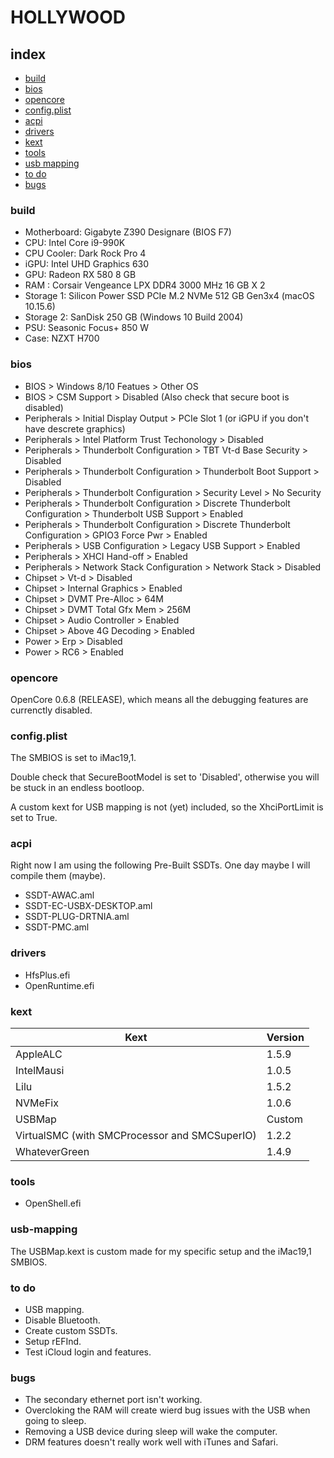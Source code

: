 # HOLLYWOOD

## index

* [build](#build)
* [bios](#bios)
* [opencore](#opencore)
* [config.plist](#config.plist)
* [acpi](#acpi)
* [drivers](#drivers)
* [kext](#kext)
* [tools](#tools)
* [usb mapping](#usb-mapping)
* [to do](#to-do)
* [bugs](#bugs)

### build

- Motherboard: Gigabyte Z390 Designare (BIOS F7)
- CPU: Intel Core i9-990K
- CPU Cooler: Dark Rock Pro 4
- iGPU: Intel UHD Graphics 630
- GPU: Radeon RX 580 8 GB
- RAM : Corsair Vengeance LPX DDR4 3000 MHz 16 GB X 2
- Storage 1: Silicon Power SSD PCIe M.2 NVMe 512 GB Gen3x4 (macOS 10.15.6)
- Storage 2: SanDisk 250 GB (Windows 10 Build 2004)
- PSU: Seasonic Focus+ 850 W
- Case: NZXT H700

### bios

- BIOS > Windows 8/10 Featues > Other OS
- BIOS > CSM Support > Disabled (Also check that secure boot is disabled)
- Peripherals > Initial Display Output > PCIe Slot 1 (or iGPU if you don't have descrete graphics)
- Peripherals > Intel Platform Trust Techonology > Disabled
- Peripherals > Thunderbolt Configuration > TBT Vt-d Base Security > Disabled
- Peripherals > Thunderbolt Configuration > Thunderbolt Boot Support > Disabled
- Peripherals > Thunderbolt Configuration > Security Level > No Security
- Peripherals > Thunderbolt Configuration > Discrete Thunderbolt Configuration > Thunderbolt USB Support > Enabled
- Peripherals > Thunderbolt Configuration > Discrete Thunderbolt Configuration > GPIO3 Force Pwr > Enabled
- Peripherals > USB Configuration > Legacy USB Support > Enabled
- Peripherals > XHCI Hand-off > Enabled
- Peripherals > Network Stack Configuration > Network Stack > Disabled
- Chipset > Vt-d > Disabled
- Chipset > Internal Graphics > Enabled
- Chipset > DVMT Pre-Alloc > 64M
- Chipset > DVMT Total Gfx Mem > 256M
- Chipset > Audio Controller > Enabled
- Chipset > Above 4G Decoding > Enabled
- Power > Erp > Disabled
- Power > RC6 > Enabled

### opencore

OpenCore 0.6.8 (RELEASE), which means all the debugging features are currenctly disabled.

### config.plist

The SMBIOS is set to iMac19,1.

Double check that SecureBootModel is set to 'Disabled', otherwise you will be stuck in an endless bootloop.

A custom kext for USB mapping is not (yet) included, so the XhciPortLimit is set to True.

### acpi

Right now I am using the following Pre-Built SSDTs. One day maybe I will compile them (maybe).

* SSDT-AWAC.aml
* SSDT-EC-USBX-DESKTOP.aml
* SSDT-PLUG-DRTNIA.aml
* SSDT-PMC.aml

### drivers

* HfsPlus.efi
* OpenRuntime.efi

### kext

| Kext                                          | Version |
| --------------------------------------------- | ------- |
| AppleALC                                      | 1.5.9   |
| IntelMausi                                    | 1.0.5   |
| Lilu                                          | 1.5.2   |
| NVMeFix                                       | 1.0.6   |
| USBMap                                        | Custom  |
| VirtualSMC (with SMCProcessor and SMCSuperIO) | 1.2.2   |
| WhateverGreen                                 | 1.4.9   |

### tools

* OpenShell.efi

### usb-mapping

The USBMap.kext is custom made for my specific setup and the iMac19,1 SMBIOS.

### to do

* USB mapping.
* Disable Bluetooth.
* Create custom SSDTs.
* Setup rEFInd.
* Test iCloud login and features.

### bugs

* The secondary ethernet port isn't working.
* Overcloking the RAM will create wierd bug issues with the USB when going to sleep.
* Removing a USB device during sleep will wake the computer.
* DRM features doesn't really work well with iTunes and Safari.
